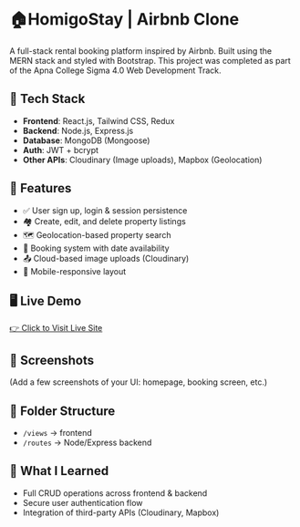 # 🏠HomigoStay | Airbnb Clone

A full-stack rental booking platform inspired by Airbnb. Built using the MERN stack and styled with Bootstrap. This project was completed as part of the Apna College Sigma 4.0 Web Development Track.

## 🔧 Tech Stack
- **Frontend**: React.js, Tailwind CSS, Redux
- **Backend**: Node.js, Express.js
- **Database**: MongoDB (Mongoose)
- **Auth**: JWT + bcrypt
- **Other APIs**: Cloudinary (Image uploads), Mapbox (Geolocation)

## 🚀 Features
- ✅ User sign up, login & session persistence
- 🏘️ Create, edit, and delete property listings
- 🗺️ Geolocation-based property search
- 📆 Booking system with date availability
- 📤 Cloud-based image uploads (Cloudinary)
- 📱 Mobile-responsive layout

## 🖥️ Live Demo
[👉 Click to Visit Live Site](https://homigostay.onrender.com/listings)

## 📸 Screenshots
(Add a few screenshots of your UI: homepage, booking screen, etc.)

## 📂 Folder Structure
- `/views` → frontend
- `/routes` → Node/Express backend

## 🧠 What I Learned
- Full CRUD operations across frontend & backend
- Secure user authentication flow
- Integration of third-party APIs (Cloudinary, Mapbox)
